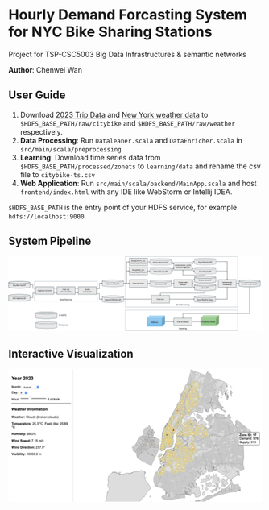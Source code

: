 # Hourly Demand Forcasting System for NYC Bike Sharing Stations

Project for TSP-CSC5003 Big Data Infrastructures & semantic networks

**Author**: Chenwei Wan

## User Guide

1. Download [2023 Trip Data](https://s3.amazonaws.com/tripdata/index.html) and [New York weather data](https://www.kaggle.com/datasets/heqiang01/hourly-weather-data-in-2023-in-usa) to `$HDFS_BASE_PATH/raw/citybike` and `$HDFS_BASE_PATH/raw/weather` respectively.
2. **Data Processing**: Run `Dataleaner.scala` and `DataEnricher.scala` in `src/main/scala/preprocessing`
3. **Learning**: Download time series data from `$HDFS_BASE_PATH/processed/zonets` to `learning/data` and rename the csv file to `citybike-ts.csv`
4. **Web Application**: Run `src/main/scala/backend/MainApp.scala` and host `frontend/index.html` with any IDE like WebStorm or Intellij IDEA.

`$HDFS_BASE_PATH` is the entry point of your HDFS service, for example `hdfs://localhost:9000`.


## System Pipeline

![](pipeline.png)

## Interactive Visualization

![](Interface.png)
